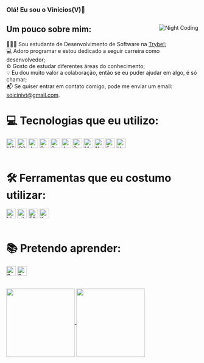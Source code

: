 ### Olá! Eu sou o Vinícios(V)👋
<main>
  <div>
    <img alt="Night Coding" src="https://mblogthumb-phinf.pstatic.net/MjAxOTA3MTNfMzUg/MDAxNTYzMDE4MzU4MTQ5.A-h0mASDGPG10KXQzC_6h8CMnTmYPJHcAYmRntqSwewg.aMufiYpT6iSMK5h8dinujsRqiiX06t6GUusc8w3N64Ag.GIF.dkdyvkzm/1742.gif?type=w2"  align="right"/>
  </div>

  <span>

   ## Um pouco sobre mim:
   👨🏻‍💻 Sou estudante de Desenvolvimento de Software na [Trybe!](https://www.betrybe.com/);<br />
   💻 Adoro programar e estou dedicado a seguir carreira como desenvolvedor;<br />
   ⚙️ Gosto de estudar diferentes áreas do conhecimento;<br />
   💡 Eu dou muito valor a colaboração, então se eu puder ajudar em algo, é só chamar;<br />
   📬 Se quiser entrar em contato comigo, pode me enviar um email: soicinivt@gmail.com.
  <br />
  </span>
   # 💻 Tecnologias que eu utilizo:
<img src="https://img.shields.io/badge/HTML5-282C34?logo=html5&logoColor=E34F26" alt="HTML5 logo" title="HTML5" height="25" />
<img src="https://img.shields.io/badge/CSS3-282C34?logo=css3&logoColor=1572B6" alt="CSS3 logo" title="CSS3" height="25" />
<img src="https://img.shields.io/badge/JavaScript-282C34?logo=javascript&logoColor=F7DF1E" alt="JavaScript logo" title="JavaScript" height="25" />
<img src="https://img.shields.io/badge/React-282C34?logo=react&logoColor=61DAFB"
alt="React logo" title="React.js / React Native" height="25" />
<img src="https://img.shields.io/badge/Redux-282C34?logo=redux&logoColor=764ABC" alt="Redux logo" title="Redux" height="25" />
<img src="https://img.shields.io/badge/Jest-282C34?logo=jest&logoColor=cc0000" alt="Jest logo" title="Jest" height="25" />
<img src="https://img.shields.io/badge/MySQL-282C34?logo=MySQL&logoColor=f29111" alt="Redux logo" title="MySQL" height="25" />
<img src="https://img.shields.io/badge/MongoDB-282C34?logo=MongoDB&logoColor=589636" alt="MongoDB logo" title="Mongo" height="25" />
<img src="https://img.shields.io/badge/Node.js-282C34?logo=Node.js&logoColor=#339933" alt="Node logo" title="Node" height="25" />
<img src="https://img.shields.io/badge/Express-282C34?logo=Express&logoColor=#339933" alt="Express logo" title="Express" height="25" />
<img src="https://img.shields.io/badge/Heroku-282C34?logo=Heroku&logoColor=#00989d" alt="Heroku logo" title="Heroku" height="25" />
<br />
<br />
  
  # 🛠️ Ferramentas que eu costumo utilizar:
<img src="https://img.shields.io/badge/VS%20Code-282C34?logo=visual-studio-code&logoColor=007ACC" alt="Visual Studio Code logo" title="Visual Studio Code" height="25" />
<img src="https://img.shields.io/badge/git-282C34?logo=git&logoColor=F05032" alt="git 836FFFlogo" title="git" height="25" />
<img src="https://img.shields.io/badge/ESLint-282C34?logo=eslint&logoColor=6464e2" alt191970="ESLint logo" title="ESLint" height="25" />
<img src="https://img.shields.io/badge/Kubuntu-282C34?logo=Kubuntu&logoColor=F05032" alt191970="Kubuntu logo" title="Kubuntu" height="25" />
<br />
<br />

# 📚 Pretendo aprender:
<img src="https://img.shields.io/badge/Python-282C34?logo=Python&logoColor=FFD43B"
alt="Python logo" title="Python" height="25" />
<img src="https://img.shields.io/badge/Docker-282C34?logo=Docker&logoColor=2496ed"
alt="Docker logo" title="Docker" height="25" />
<br />
<br />

<a href="https://github.com/itIsV">
   <span>
    <img align="center" height="180em" src="https://github-readme-stats-eight-theta.vercel.app/api?username=itIsV&show_icons=true&theme=algolia&include_all_commits=true&count_private=true"/>
    <img align="center" height="180em" src="https://github-readme-stats-eight-theta.vercel.app/api/top-langs/?username=itIsV&layout=compact&langs_count=8&theme=algolia"/>
    </span>
  </a>
</main>

